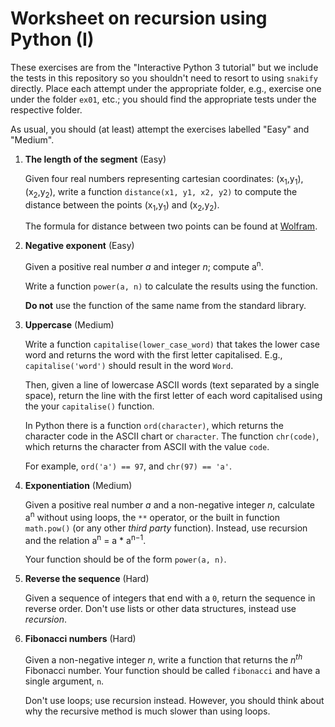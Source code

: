 # Worksheet on recursion using Python (I)

These exercises are from the "Interactive Python 3 tutorial" but we include the tests in this repository so you 
shouldn't need to resort to using `snakify` directly. Place each attempt under the appropriate folder, e.g., exercise one under the folder `ex01`, etc.; you should find the appropriate tests under the respective folder.


As usual, you should (at least) attempt the exercises labelled "Easy" and "Medium". 

1. **The length of the segment** (Easy)

	Given four real numbers representing cartesian coordinates: 
	(x<sub>1</sub>,y<sub>1</sub>),(x<sub>2</sub>,y<sub>2</sub>), write a function `distance(x1, y1, x2, y2)` 
	to compute the distance between the points (x<sub>1</sub>,y<sub>1</sub>) and (x<sub>2</sub>,y<sub>2</sub>). 

	The formula for distance between two points can be found at [Wolfram](http://mathworld.wolfram.com/Distance.html).

2. **Negative exponent** (Easy) 

	Given a positive real number *a* and integer *n*; compute a<sup>n</sup>.
	
	Write a function `power(a, n)` to calculate the results using the function.

	**Do not** use the function of the same name from the standard library.	

3. **Uppercase** (Medium)

	Write a function `capitalise(lower_case_word)` that takes the lower case word and returns the word with 
	the first letter capitalised. E.g., `capitalise('word')` should result in the word `Word`.
	
	Then, given a line of lowercase ASCII words (text separated by a single space), return the line 
	with the first letter of each word capitalised using the your `capitalise()` function.

	In Python there is a function `ord(character)`, which returns the character code in the ASCII chart or `character`.
	The function `chr(code)`, which returns the character from ASCII with the value `code`. 

	For example, `ord('a') == 97`, and `chr(97) == 'a'`. 

4. **Exponentiation** (Medium) 

	Given a positive real number *a*  and a non-negative integer *n*, calculate a<sup>n</sup> without using loops, 
	the `**` operator, or the built in function `math.pow()` (or any other *third party* function). 
	Instead, use recursion and the relation a<sup>n</sup> = a * a<sup>n−1</sup>. 
	
	Your function should be of the form `power(a, n)`.
	
5. **Reverse the sequence** (Hard) 

	Given a sequence of integers that end with a `0`, return the sequence in reverse order.
	Don't use lists or other data structures, instead use *recursion*. 
	
6. **Fibonacci numbers** (Hard) 

	Given a non-negative integer *n*, write a function that returns the *n<sup>th</sup>* Fibonacci number. 
	Your function should be called `fibonacci` and have a single argument, `n`.

	Don't use loops; use recursion instead. However, you should think about why the recursive method 
	is much slower than using loops.
